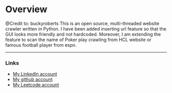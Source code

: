 # Overview

@Credit to: buckyroberts
This is an open source, multi-threaded website crawler written in Python. I have been added inserting url feature so that the GUI looks more friendly and not hardcoded. Moreover, I am extending the feature to scan the name of Poker play crawling from HCL website or famous football player from espn.

---

### Links

- [My LinkedIn account](https://www.linkedin.com/in/gphi1/)
- [My github account](https://github.com/bao1311)
- [My Leetcode account](https://leetcode.com/u/baogiaphi03/)
